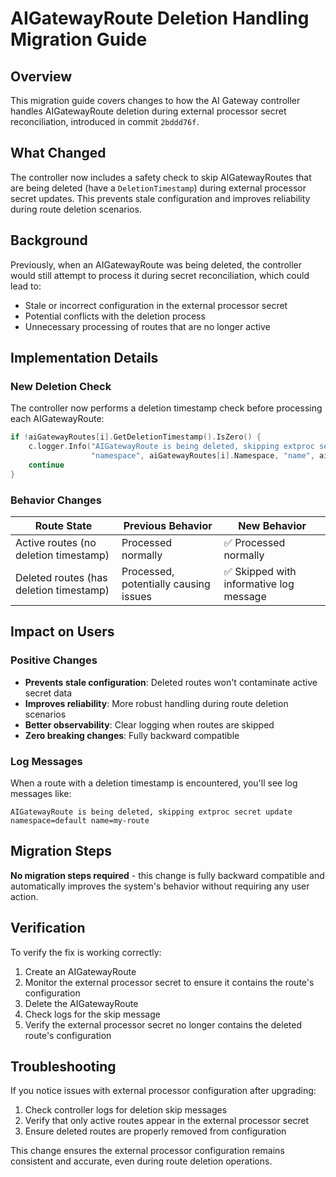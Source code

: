 # AIGatewayRoute Deletion Handling Migration Guide

## Overview

This migration guide covers changes to how the AI Gateway controller handles AIGatewayRoute deletion during external processor secret reconciliation, introduced in commit `2bddd76f`.

## What Changed

The controller now includes a safety check to skip AIGatewayRoutes that are being deleted (have a `DeletionTimestamp`) during external processor secret updates. This prevents stale configuration and improves reliability during route deletion scenarios.

## Background

Previously, when an AIGatewayRoute was being deleted, the controller would still attempt to process it during secret reconciliation, which could lead to:

- Stale or incorrect configuration in the external processor secret
- Potential conflicts with the deletion process
- Unnecessary processing of routes that are no longer active

## Implementation Details

### New Deletion Check

The controller now performs a deletion timestamp check before processing each AIGatewayRoute:

```go
if !aiGatewayRoutes[i].GetDeletionTimestamp().IsZero() {
    c.logger.Info("AIGatewayRoute is being deleted, skipping extproc secret update", 
                  "namespace", aiGatewayRoutes[i].Namespace, "name", aiGatewayRoutes[i].Name)
    continue
}
```

### Behavior Changes

| Route State | Previous Behavior | New Behavior |
|-------------|------------------|--------------|
| Active routes (no deletion timestamp) | Processed normally | ✅ Processed normally |
| Deleted routes (has deletion timestamp) | Processed, potentially causing issues | ✅ Skipped with informative log message |

## Impact on Users

### Positive Changes

- **Prevents stale configuration**: Deleted routes won't contaminate active secret data
- **Improves reliability**: More robust handling during route deletion scenarios
- **Better observability**: Clear logging when routes are skipped
- **Zero breaking changes**: Fully backward compatible

### Log Messages

When a route with a deletion timestamp is encountered, you'll see log messages like:

```
AIGatewayRoute is being deleted, skipping extproc secret update namespace=default name=my-route
```

## Migration Steps

**No migration steps required** - this change is fully backward compatible and automatically improves the system's behavior without requiring any user action.

## Verification

To verify the fix is working correctly:

1. Create an AIGatewayRoute
2. Monitor the external processor secret to ensure it contains the route's configuration
3. Delete the AIGatewayRoute
4. Check logs for the skip message
5. Verify the external processor secret no longer contains the deleted route's configuration

## Troubleshooting

If you notice issues with external processor configuration after upgrading:

1. Check controller logs for deletion skip messages
2. Verify that only active routes appear in the external processor secret
3. Ensure deleted routes are properly removed from configuration

This change ensures the external processor configuration remains consistent and accurate, even during route deletion operations.